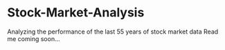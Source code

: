 # Stock-Market-Analysis
Analyzing the performance of the last 55 years of stock market data
Read me coming soon...
